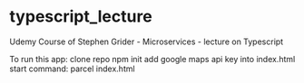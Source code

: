# typescript_lecture
Udemy Course of Stephen Grider - Microservices - lecture on Typescript

To run this app:
clone repo
npm init
add google maps api key into index.html
start command: parcel index.html
